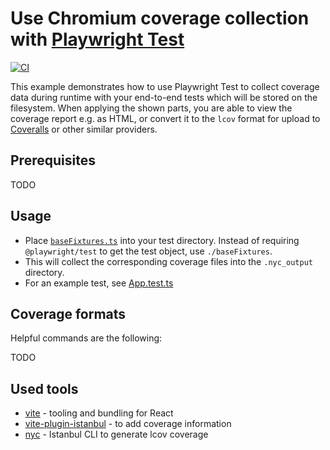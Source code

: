 # Use Chromium coverage collection with [Playwright Test](https://playwright.dev/docs/test-intro)

[![CI](https://github.com/jfgreffier/playwright-test-native-coverage/actions/workflows/nodejs.yml/badge.svg)](https://github.com/jfgreffier/playwright-test-native-coverage/actions/workflows/nodejs.yml)

This example demonstrates how to use Playwright Test to collect coverage data during runtime with your end-to-end tests which will be stored on the filesystem. When applying the shown parts, you are able to view the coverage report e.g. as HTML, or convert it to the `lcov` format for upload to [Coveralls](https://coveralls.io/) or other similar providers.

## Prerequisites

TODO

## Usage

- Place [`baseFixtures.ts`](./e2e/baseFixtures.ts) into your test directory. Instead of requiring `@playwright/test` to get the test object, use `./baseFixtures`.
- This will collect the corresponding coverage files into the `.nyc_output` directory.
- For an example test, see [App.test.ts](/e2e/App.test.ts)

## Coverage formats

Helpful commands are the following:

TODO

## Used tools

- [vite](https://vitejs.dev/) - tooling and bundling for React
- [vite-plugin-istanbul](https://github.com/ifaxity/vite-plugin-istanbul) - to add coverage information
- [nyc](https://github.com/istanbuljs/nyc) - Istanbul CLI to generate lcov coverage

